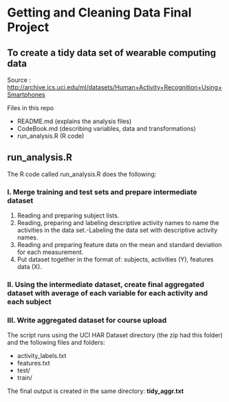 ﻿
# Getting and Cleaning Data Final Project

## To create a tidy data set of wearable computing data

Source : http://archive.ics.uci.edu/ml/datasets/Human+Activity+Recognition+Using+Smartphones

Files in this repo
* README.md (explains the analysis files)
* CodeBook.md (describing variables, data and transformations)
* run_analysis.R (R code)

## run_analysis.R

The R code called run_analysis.R does the following: 

### I. Merge training and test sets and prepare intermediate dataset 
1. Reading and preparing subject lists. 
2. Reading, preparing and labeling descriptive activity names to name the activities in the data set.-Labeling the data set with descriptive activity names. 
3. Reading and preparing feature data on the mean and standard deviation for each measurement. 
4. Put dataset together in the format of: subjects, activities (Y), features data (X).

### II. Using the intermediate dataset, create final aggregated dataset with average of each variable for each activity and each subject

### III. Write aggregated dataset for course upload

The script runs using the UCI HAR Dataset directory (the zip had this folder) and the following files and folders:
* activity_labels.txt
* features.txt
* test/
* train/

The final output is created in the same directory: **tidy_aggr.txt**
 